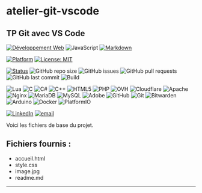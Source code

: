 # atelier-git-vscode

## TP Git avec VS Code

[![Développement Web](https://img.shields.io/badge/HTML-CSS-yellow)](https://www.w3.org/)
![JavaScript](https://img.shields.io/badge/JavaScript-ES6+-yellow?logo=javascript)
[![Markdown](https://img.shields.io/badge/M%20⬇-191970)](https://www.carnus.fr/)

[![Platform](https://img.shields.io/badge/platform-MacOS%20%7C%20Linux%20%7C%20Windows-lightgrey)]()
[![License: MIT](https://img.shields.io/badge/License-MIT-green.svg)](LICENSE)

[![Status](https://img.shields.io/badge/Status-En%20développement-yellow)]()
![GitHub repo size](https://img.shields.io/github/repo-size/pixe71/atelier-git-vscode)
![GitHub issues](https://img.shields.io/github/issues/boudjelaba/atelier-git-vscode)
![GitHub pull requests](https://img.shields.io/github/issues-pr/boudjelaba/atelier-git-vscode)
![GitHub last commit](https://img.shields.io/github/last-commit/boudjelaba/atelier-git-vscode)
![Build](https://img.shields.io/badge/build-passing-brightgreen)

![Lua](https://img.shields.io/badge/lua-%232C2D72.svg?style=flat&logo=lua&logoColor=white) 
![C](https://img.shields.io/badge/c-%2300599C.svg?style=flat&logo=c&logoColor=white) 
![C#](https://img.shields.io/badge/c%23-%23239120.svg?style=flat&logo=csharp&logoColor=white) 
![C++](https://img.shields.io/badge/c++-%2300599C.svg?style=flat&logo=c%2B%2B&logoColor=white) 
![HTML5](https://img.shields.io/badge/html5-%23E34F26.svg?style=flat&logo=html5&logoColor=white) 
![PHP](https://img.shields.io/badge/php-%23777BB4.svg?style=flat&logo=php&logoColor=white) 
![OVH](https://img.shields.io/badge/ovh-%23123F6D.svg?style=flat&logo=ovh&logoColor=#123F6D) 
![Cloudflare](https://img.shields.io/badge/Cloudflare-F38020?style=flat&logo=Cloudflare&logoColor=white) 
![Apache](https://img.shields.io/badge/apache-%23D42029.svg?style=flat&logo=apache&logoColor=white) 
![Nginx](https://img.shields.io/badge/nginx-%23009639.svg?style=flat&logo=nginx&logoColor=white) 
![MariaDB](https://img.shields.io/badge/MariaDB-003545?style=flat&logo=mariadb&logoColor=white) 
![MySQL](https://img.shields.io/badge/mysql-4479A1.svg?style=flat&logo=mysql&logoColor=white) 
![Adobe](https://img.shields.io/badge/adobe-%23FF0000.svg?style=flat&logo=adobe&logoColor=white) 
![GitHub](https://img.shields.io/badge/github-%23121011.svg?style=flat&logo=github&logoColor=white) 
![Git](https://img.shields.io/badge/git-%23F05033.svg?style=flat&logo=git&logoColor=white)
![Bitwarden](https://img.shields.io/badge/bitwarden-%23175DDC.svg?style=flat&logo=bitwarden&logoColor=white) 
![Arduino](https://img.shields.io/badge/-Arduino-00979D?style=flat&logo=Arduino&logoColor=white) 
![Docker](https://img.shields.io/badge/docker-%230db7ed.svg?style=flat&logo=docker&logoColor=white) 
![PlatformIO](https://img.shields.io/badge/PlatformIO-%23222.svg?style=flat&logo=platformio&logoColor=%23f5822a)

[![LinkedIn](https://img.shields.io/badge/LinkedIn-%230077B5.svg?logo=linkedin&logoColor=white)](https://linkedin.com/in/luc-tournié-862ba0224)
[![email](https://img.shields.io/badge/Email-D14836?logo=gmail&logoColor=white)](mailto:contact@luc-tournie.fr) 



Voici les fichiers de base du projet.

## Fichiers fournis :
- accueil.html
- style.css
- image.jpg
- readme.md

---
